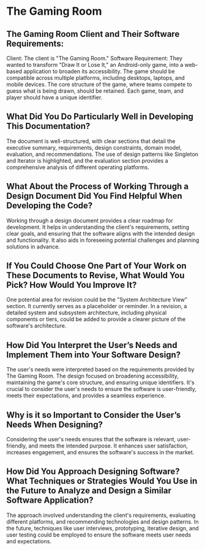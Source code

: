 # The Gaming Room

## The Gaming Room Client and Their Software Requirements:

Client: The client is "The Gaming Room."
Software Requirement: They wanted to transform "Draw It or Lose It," an Android-only game, into a web-based application to broaden its accessibility. The game should be compatible across multiple platforms, including desktops, laptops, and mobile devices. The core structure of the game, where teams compete to guess what is being drawn, should be retained. Each game, team, and player should have a unique identifier.

## What Did You Do Particularly Well in Developing This Documentation?

The document is well-structured, with clear sections that detail the executive summary, requirements, design constraints, domain model, evaluation, and recommendations. The use of design patterns like Singleton and Iterator is highlighted, and the evaluation section provides a comprehensive analysis of different operating platforms.

## What About the Process of Working Through a Design Document Did You Find Helpful When Developing the Code?

Working through a design document provides a clear roadmap for development. It helps in understanding the client's requirements, setting clear goals, and ensuring that the software aligns with the intended design and functionality. It also aids in foreseeing potential challenges and planning solutions in advance.

## If You Could Choose One Part of Your Work on These Documents to Revise, What Would You Pick? How Would You Improve It?

One potential area for revision could be the "System Architecture View" section. It currently serves as a placeholder or reminder. In a revision, a detailed system and subsystem architecture, including physical components or tiers, could be added to provide a clearer picture of the software's architecture.

## How Did You Interpret the User’s Needs and Implement Them into Your Software Design?

The user's needs were interpreted based on the requirements provided by The Gaming Room. The design focused on broadening accessibility, maintaining the game's core structure, and ensuring unique identifiers. It's crucial to consider the user's needs to ensure the software is user-friendly, meets their expectations, and provides a seamless experience.

## Why is it so Important to Consider the User’s Needs When Designing?

Considering the user's needs ensures that the software is relevant, user-friendly, and meets the intended purpose. It enhances user satisfaction, increases engagement, and ensures the software's success in the market.

## How Did You Approach Designing Software? What Techniques or Strategies Would You Use in the Future to Analyze and Design a Similar Software Application?

The approach involved understanding the client's requirements, evaluating different platforms, and recommending technologies and design patterns. In the future, techniques like user interviews, prototyping, iterative design, and user testing could be employed to ensure the software meets user needs and expectations.